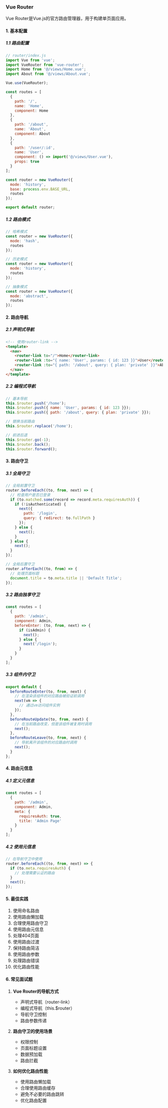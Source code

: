 ### Vue Router
Vue Router是Vue.js的官方路由管理器，用于构建单页面应用。

#### 1. 基本配置
##### 1.1 路由配置
```javascript
// router/index.js
import Vue from 'vue';
import VueRouter from 'vue-router';
import Home from '@/views/Home.vue';
import About from '@/views/About.vue';

Vue.use(VueRouter);

const routes = [
  {
    path: '/',
    name: 'Home',
    component: Home
  },
  {
    path: '/about',
    name: 'About',
    component: About
  },
  {
    path: '/user/:id',
    name: 'User',
    component: () => import('@/views/User.vue'),
    props: true
  }
];

const router = new VueRouter({
  mode: 'history',
  base: process.env.BASE_URL,
  routes
});

export default router;
```

##### 1.2 路由模式
```javascript
// 哈希模式
const router = new VueRouter({
  mode: 'hash',
  routes
});

// 历史模式
const router = new VueRouter({
  mode: 'history',
  routes
});

// 抽象模式
const router = new VueRouter({
  mode: 'abstract',
  routes
});
```

#### 2. 路由导航
##### 2.1 声明式导航
```html
<!-- 使用router-link -->
<template>
  <nav>
    <router-link to="/">Home</router-link>
    <router-link :to="{ name: 'User', params: { id: 123 }}">User</router-link>
    <router-link :to="{ path: '/about', query: { plan: 'private' }}">About</router-link>
  </nav>
</template>
```

##### 2.2 编程式导航
```javascript
// 基本导航
this.$router.push('/home');
this.$router.push({ name: 'User', params: { id: 123 }});
this.$router.push({ path: '/about', query: { plan: 'private' }});

// 替换当前路由
this.$router.replace('/home');

// 前进后退
this.$router.go(-1);
this.$router.back();
this.$router.forward();
```

#### 3. 路由守卫
##### 3.1 全局守卫
```javascript
// 全局前置守卫
router.beforeEach((to, from, next) => {
  // 检查用户是否已登录
  if (to.matched.some(record => record.meta.requiresAuth)) {
    if (!isAuthenticated) {
      next({
        path: '/login',
        query: { redirect: to.fullPath }
      });
    } else {
      next();
    }
  } else {
    next();
  }
});

// 全局后置守卫
router.afterEach((to, from) => {
  // 处理页面标题
  document.title = to.meta.title || 'Default Title';
});
```

##### 3.2 路由独享守卫
```javascript
const routes = [
  {
    path: '/admin',
    component: Admin,
    beforeEnter: (to, from, next) => {
      if (isAdmin) {
        next();
      } else {
        next('/login');
      }
    }
  }
];
```

##### 3.3 组件内守卫
```javascript
export default {
  beforeRouteEnter(to, from, next) {
    // 在渲染该组件的对应路由被验证前调用
    next(vm => {
      // 通过vm访问组件实例
    });
  },
  beforeRouteUpdate(to, from, next) {
    // 在当前路由改变，但是该组件被复用时调用
    next();
  },
  beforeRouteLeave(to, from, next) {
    // 导航离开该组件的对应路由时调用
    next();
  }
};
```

#### 4. 路由元信息
##### 4.1 定义元信息
```javascript
const routes = [
  {
    path: '/admin',
    component: Admin,
    meta: {
      requiresAuth: true,
      title: 'Admin Page'
    }
  }
];
```

##### 4.2 使用元信息
```javascript
// 在导航守卫中使用
router.beforeEach((to, from, next) => {
  if (to.meta.requiresAuth) {
    // 处理需要认证的路由
  }
  next();
});
```

#### 5. 最佳实践
1. 使用命名路由
2. 使用路由懒加载
3. 合理使用路由守卫
4. 使用路由元信息
5. 处理404页面
6. 使用路由过渡
7. 保持路由简洁
8. 使用路由参数
9. 处理路由错误
10. 优化路由性能

#### 6. 常见面试题
1. **Vue Router的导航方式**
   - 声明式导航（router-link）
   - 编程式导航（this.$router）
   - 导航守卫控制
   - 路由参数传递

2. **路由守卫的使用场景**
   - 权限控制
   - 页面标题设置
   - 数据预加载
   - 路由拦截

3. **如何优化路由性能**
   - 使用路由懒加载
   - 合理使用路由缓存
   - 避免不必要的路由跳转
   - 优化路由配置 